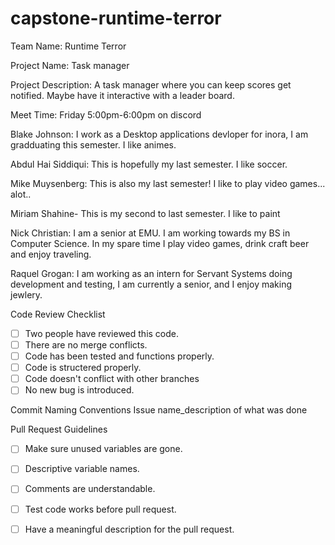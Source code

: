 # capstone-runtime-terror

Team Name: Runtime Terror

Project Name: Task manager

Project Description: A task manager where you can keep scores get notified. Maybe have it interactive with a leader board. 

Meet Time: Friday 5:00pm-6:00pm on discord

Blake Johnson:
I work as a Desktop applications devloper for inora, I am gradduating this semester. I like animes. 

Abdul Hai Siddiqui: This is hopefully my last semester. I like soccer.

Mike Muysenberg: This is also my last semester! I like to play video games... alot..

Miriam Shahine- This is my second to last semester. I like to paint

Nick Christian: I am a senior at EMU. I am working towards my BS in Computer Science. In my spare time I play video games, drink craft beer and enjoy traveling.

Raquel Grogan:
I am working as an intern for Servant Systems doing development and testing, I am currently a senior, and I enjoy making jewlery. 



Code Review Checklist 
- [ ] Two people have reviewed this code.
- [ ] There are no merge conflicts.
- [ ] Code has been tested and functions properly. 
- [ ] Code is structered properly. 
- [ ] Code doesn't conflict with other branches
- [ ] No new bug is introduced. 

Commit Naming Conventions 
Issue name_description of what was done 

Pull Request Guidelines 
- [ ] Make sure unused variables are gone.
- [ ] Descriptive variable names. 
- [ ] Comments are understandable. 
- [ ] Test code works before pull request. 
- [ ] Have a meaningful description for the pull request. 

 


